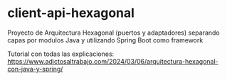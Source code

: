 # client-api-hexagonal
Proyecto de Arquitectura Hexagonal (puertos y adaptadores) separando capas por modulos Java y utilizando Spring Boot como framework

Tutorial con todas las explicaciones: https://www.adictosaltrabajo.com/2024/03/06/arquitectura-hexagonal-con-java-y-spring/

